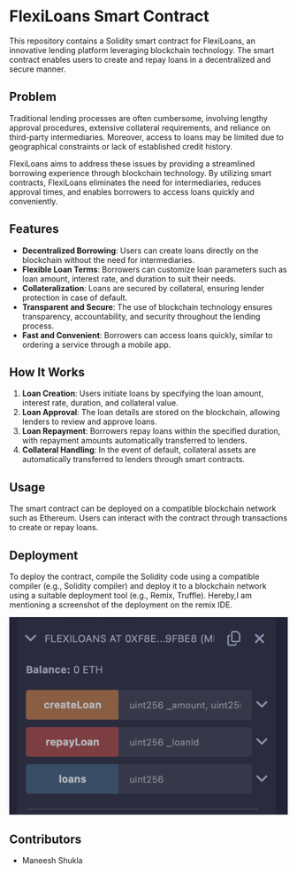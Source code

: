 # FlexiLoans Smart Contract

This repository contains a Solidity smart contract for FlexiLoans, an innovative lending platform leveraging blockchain technology. The smart contract enables users to create and repay loans in a decentralized and secure manner.

## Problem

Traditional lending processes are often cumbersome, involving lengthy approval procedures, extensive collateral requirements, and reliance on third-party intermediaries. Moreover, access to loans may be limited due to geographical constraints or lack of established credit history. 

FlexiLoans aims to address these issues by providing a streamlined borrowing experience through blockchain technology. By utilizing smart contracts, FlexiLoans eliminates the need for intermediaries, reduces approval times, and enables borrowers to access loans quickly and conveniently.

## Features

- **Decentralized Borrowing**: Users can create loans directly on the blockchain without the need for intermediaries.
- **Flexible Loan Terms**: Borrowers can customize loan parameters such as loan amount, interest rate, and duration to suit their needs.
- **Collateralization**: Loans are secured by collateral, ensuring lender protection in case of default.
- **Transparent and Secure**: The use of blockchain technology ensures transparency, accountability, and security throughout the lending process.
- **Fast and Convenient**: Borrowers can access loans quickly, similar to ordering a service through a mobile app.

## How It Works

1. **Loan Creation**: Users initiate loans by specifying the loan amount, interest rate, duration, and collateral value.
2. **Loan Approval**: The loan details are stored on the blockchain, allowing lenders to review and approve loans.
3. **Loan Repayment**: Borrowers repay loans within the specified duration, with repayment amounts automatically transferred to lenders.
4. **Collateral Handling**: In the event of default, collateral assets are automatically transferred to lenders through smart contracts.

## Usage

The smart contract can be deployed on a compatible blockchain network such as Ethereum. Users can interact with the contract through transactions to create or repay loans.

## Deployment

To deploy the contract, compile the Solidity code using a compatible compiler (e.g., Solidity compiler) and deploy it to a blockchain network using a suitable deployment tool (e.g., Remix, Truffle).
Hereby,I am mentioning a screenshot of the deployment on the remix IDE.

![deployment.png](deployment.png)

## Contributors

- Maneesh Shukla

